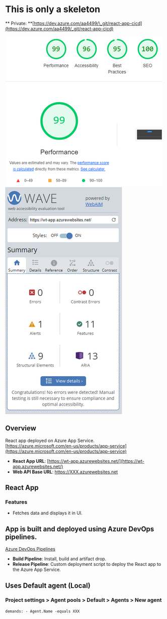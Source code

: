 # This is only a skeleton

** Private: **[https://dev.azure.com/aa4499/\_git/react-app-cicd](https://dev.azure.com/aa4499/_git/react-app-cicd)

![Lighthouse](/public/lighthouse.PNG)
![Wave](/public/wave.PNG)

## Overview

React app deployed on Azure App Service. [https://azure.microsoft.com/en-us/products/app-service](https://azure.microsoft.com/en-us/products/app-service)

- **React App URL**: [https://wt-app.azurewebsites.net/](https://wt-app.azurewebsites.net/)
- **Web API Base URL**: https://XXX.azurewebsites.net

## React App

### Features

- Fetches data and displays it in UI.

## App is built and deployed using Azure DevOps pipelines.

[Azure DevOps Pipelines](https://azure.microsoft.com/en-us/products/devops/pipelines)

- **Build Pipeline**: Install, build and artifact drop.
- **Release Pipeline**: Custom deployment script to deploy the React app to the Azure App Service.

## Uses Default agent (Local)

### Project settings > Agent pools > Default > Agents > New agent

<code>demands: - Agent.Name -equals XXX</code>
